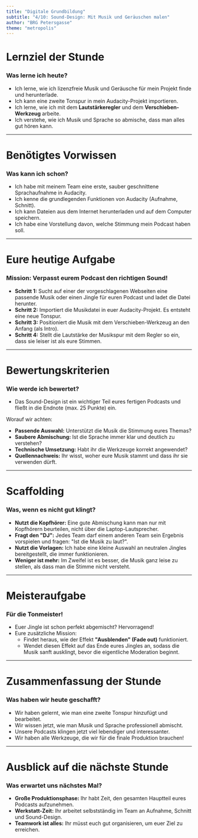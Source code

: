 ```yaml
---
title: "Digitale Grundbildung"
subtitle: "4/10: Sound-Design: Mit Musik und Geräuschen malen"
author: "BRG Petersgasse"
theme: "metropolis"
---
```


# Lernziel der Stunde

### Was lerne ich heute?

*   Ich lerne, wie ich lizenzfreie Musik und Geräusche für mein Projekt finde und herunterlade.
*   Ich kann eine zweite Tonspur in mein Audacity-Projekt importieren.
*   Ich lerne, wie ich mit dem **Lautstärkeregler** und dem **Verschieben-Werkzeug** arbeite.
*   Ich verstehe, wie ich Musik und Sprache so abmische, dass man alles gut hören kann.

---

# Benötigtes Vorwissen

### Was kann ich schon?

*   Ich habe mit meinem Team eine erste, sauber geschnittene Sprachaufnahme in Audacity.
*   Ich kenne die grundlegenden Funktionen von Audacity (Aufnahme, Schnitt).
*   Ich kann Dateien aus dem Internet herunterladen und auf dem Computer speichern.
*   Ich habe eine Vorstellung davon, welche Stimmung mein Podcast haben soll.

---

# Eure heutige Aufgabe

### Mission: Verpasst eurem Podcast den richtigen Sound!

*   **Schritt 1:** Sucht auf einer der vorgeschlagenen Webseiten eine passende Musik oder einen Jingle für euren Podcast und ladet die Datei herunter.
*   **Schritt 2:** Importiert die Musikdatei in euer Audacity-Projekt. Es entsteht eine neue Tonspur.
*   **Schritt 3:** Positioniert die Musik mit dem Verschieben-Werkzeug an den Anfang (als Intro).
*   **Schritt 4:** Stellt die Lautstärke der Musikspur mit dem Regler so ein, dass sie leiser ist als eure Stimmen.

---

# Bewertungskriterien

### Wie werde ich bewertet?

*   Das Sound-Design ist ein wichtiger Teil eures fertigen Podcasts und fließt in die Endnote (max. 25 Punkte) ein.

Worauf wir achten:
*   **Passende Auswahl:** Unterstützt die Musik die Stimmung eures Themas?
*   **Saubere Abmischung:** Ist die Sprache immer klar und deutlich zu verstehen?
*   **Technische Umsetzung:** Habt ihr die Werkzeuge korrekt angewendet?
*   **Quellennachweis:** Ihr wisst, woher eure Musik stammt und dass ihr sie verwenden dürft.

---

# Scaffolding

### Was, wenn es nicht gut klingt?

*   **Nutzt die Kopfhörer:** Eine gute Abmischung kann man nur mit Kopfhörern beurteilen, nicht über die Laptop-Lautsprecher.
*   **Fragt den "DJ":** Jedes Team darf einem anderen Team sein Ergebnis vorspielen und fragen: "Ist die Musik zu laut?".
*   **Nutzt die Vorlagen:** Ich habe eine kleine Auswahl an neutralen Jingles bereitgestellt, die immer funktionieren.
*   **Weniger ist mehr:** Im Zweifel ist es besser, die Musik ganz leise zu stellen, als dass man die Stimme nicht versteht.

---

# Meisteraufgabe

### Für die Tonmeister!

*   Euer Jingle ist schon perfekt abgemischt? Hervorragend!
*   Eure zusätzliche Mission:
    *   Findet heraus, wie der Effekt **"Ausblenden" (Fade out)** funktioniert.
    *   Wendet diesen Effekt auf das Ende eures Jingles an, sodass die Musik sanft ausklingt, bevor die eigentliche Moderation beginnt.

---

# Zusammenfassung der Stunde

### Was haben wir heute geschafft?

*   Wir haben gelernt, wie man eine zweite Tonspur hinzufügt und bearbeitet.
*   Wir wissen jetzt, wie man Musik und Sprache professionell abmischt.
*   Unsere Podcasts klingen jetzt viel lebendiger und interessanter.
*   Wir haben alle Werkzeuge, die wir für die finale Produktion brauchen!

---

# Ausblick auf die nächste Stunde

### Was erwartet uns nächstes Mal?

*   **Große Produktionsphase:** Ihr habt Zeit, den gesamten Hauptteil eures Podcasts aufzunehmen.
*   **Werkstatt-Zeit:** Ihr arbeitet selbstständig im Team an Aufnahme, Schnitt und Sound-Design.
*   **Teamwork ist alles:** Ihr müsst euch gut organisieren, um euer Ziel zu erreichen.

